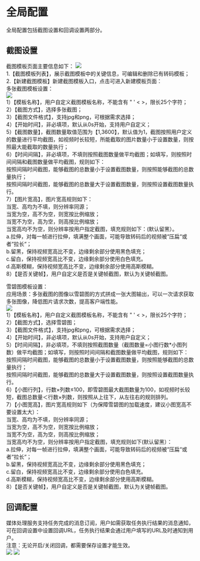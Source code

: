 # 全局配置
全局配置包括截图设置和回调设置两部分。

## 截图设置
截图模板页面主要信息如下：
![](https://github.com/jdcloudcom/cn/blob/cn-Media-Processing-Service/image/Media-Processing-Service/mps-%E6%88%AA%E5%9B%BE%E6%A8%A1%E6%9D%BF-1.png)      
1.【截图模板列表】，展示截图模板中的关键信息，可编辑和删除已有转码模板；     
2.【新建截图模板】新建截图模板入口，点击可进入新建模板页面：   
多张截图模板设置：        
![](https://github.com/jdcloudcom/cn/blob/cn-Media-Processing-Service/image/Media-Processing-Service/mps-%E6%88%AA%E5%9B%BE%E6%A8%A1%E6%9D%BF-2.png)    
1）【模板名称】，用户自定义截图模板名称，不能含有 " ' < >，限长25个字符；    
2）【截图方式】，选择多张截图；    
3）【截图文件格式】，支持jpg和png，可根据需求选择；     
4）【开始时间】，非必填项，默认从0s开始，支持用户自定义；    
5）【截图数量】，截图数量取值范围为【1,3600】，默认值为1，截图按照用户定义的数量进行平均截图，如视频时长较短，所能截取的图片数量小于设置数量，则按照最大能截取的数量执行；    
6）【时间间隔】，非必填项，不填则按照截图数量做平均截图；如填写，则按照时间间隔和截图数量做平均截图，规则如下：    
    按照间隔时间截图，能够截图的总数量小于设置截图数量，则按照能够截图的总数量执行；     
    按照间隔时间截图，能够截图的总数量大于设置截图数量，则按照设置截图数量执行。       
7）【图片宽高】，图片宽高规则如下：    
   当宽、高均为不填，则分辨率同源；    
   当宽为空，高不为空，则宽按比例缩放；    
   当宽不为空，高为空，则高按比例缩放；    
   当宽高均不为空，则分辨率按用户指定截图，填充规则如下：(默认留黑）。    
   a.拉伸，对每一帧进行拉伸，填满整个画面，可能导致转码后的视频被“压扁“或者“拉长“；    
   b.留黑，保持视频宽高比不变，边缘剩余部分使用黑色填充；    
   c.留白，保持视频宽高比不变，边缘剩余部分使用白色填充。    
   d.高斯模糊，保持视频宽高比不变，边缘剩余部分使用高斯模糊。    
8）【是否关键帧】，用户自定义是否是关键帧截图，默认为关键帧截图。     

雪碧图模板设置：     
应用场景：多张截图的图像以雪碧图的方式拼成一张大图输出，可以一次请求获取多张图像，降低图片请求次数，提高客户端性能。          
![](https://github.com/jdcloudcom/cn/blob/cn-Media-Processing-Service/image/Media-Processing-Service/mps-%E6%88%AA%E5%9B%BE%E6%A8%A1%E6%9D%BF-3.png)     
1）【模板名称】，用户自定义截图模板名称，不能含有 " ' < >，限长25个字符；     
2）【截图方式】，选择雪碧图；      
3）【截图文件格式】，支持jpg和png，可根据需求选择；     
4）【开始时间】，非必填项，默认从0s开始，支持用户自定义；      
5）【时间间隔】，非必填项，不填则按照截图数量（截图数量=小图行数*小图列数）做平均截图；如填写，则按照时间间隔和截图数量做平均截图，规则如下：    
    按照间隔时间截图，能够截图的总数量小于设置截图数量，则按照能够截图的总数量执行；     
    按照间隔时间截图，能够截图的总数量大于设置截图数量，则按照设置截图数量执行。       
6）【小图行列】，行数×列数≤100，即雪碧图最大截图数量为100，如视频时长较短，截图总数量＜行数×列数，则按照从上往下，从左往右的规则排列。     
7）【小图宽高】，图片宽高规则如下（为保障雪碧图的加载速度，建议小图宽高不要设置太大）：    
   当宽、高均为不填，则分辨率同源；    
   当宽为空，高不为空，则宽按比例缩放；    
   当宽不为空，高为空，则高按比例缩放；    
   当宽高均不为空，则分辨率按用户指定截图，填充规则如下(默认留黑）：    
   a.拉伸，对每一帧进行拉伸，填满整个画面，可能导致转码后的视频被“压扁“或者“拉长“；    
   b.留黑，保持视频宽高比不变，边缘剩余部分使用黑色填充；    
   c.留白，保持视频宽高比不变，边缘剩余部分使用白色填充。    
   d.高斯模糊，保持视频宽高比不变，边缘剩余部分使用高斯模糊。    
8）【是否关键帧】，用户自定义是否是关键帧截图，默认为关键帧截图。 

## 回调配置
媒体处理服务支持任务完成的消息订阅，用户如需获取任务执行结果的消息通知，可在回调设置中设置回调URL，任务执行结果会通过用户填写的URL及时通知到用户。    
注意：无论开启/关闭回调，都需要保存设置才能生效。  
![](https://github.com/jdcloudcom/cn/blob/cn-Media-Processing-Service/image/Media-Processing-Service/mps-%E5%9B%9E%E8%B0%83%E9%85%8D%E7%BD%AE-1.png)
![](https://github.com/jdcloudcom/cn/blob/cn-Media-Processing-Service/image/Media-Processing-Service/mps-%E5%9B%9E%E8%B0%83%E9%85%8D%E7%BD%AE-2.png)
